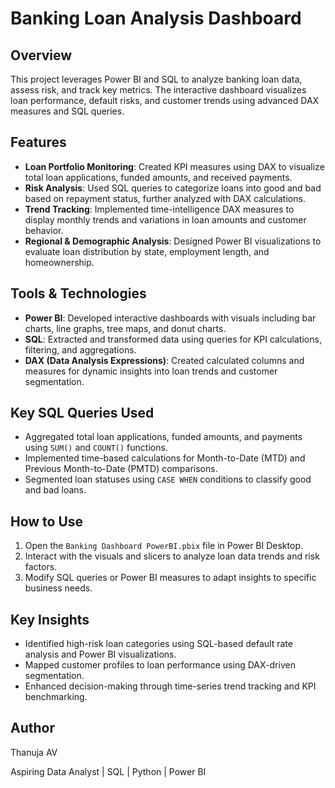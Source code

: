 # Banking Loan Analysis Dashboard

## Overview
This project leverages Power BI and SQL to analyze banking loan data, assess risk, and track key metrics. The interactive dashboard visualizes loan performance, default risks, and customer trends using advanced DAX measures and SQL queries.

## Features
- **Loan Portfolio Monitoring**: Created KPI measures using DAX to visualize total loan applications, funded amounts, and received payments.
- **Risk Analysis**: Used SQL queries to categorize loans into good and bad based on repayment status, further analyzed with DAX calculations.
- **Trend Tracking**: Implemented time-intelligence DAX measures to display monthly trends and variations in loan amounts and customer behavior.
- **Regional & Demographic Analysis**: Designed Power BI visualizations to evaluate loan distribution by state, employment length, and homeownership.

## Tools & Technologies
- **Power BI**: Developed interactive dashboards with visuals including bar charts, line graphs, tree maps, and donut charts.
- **SQL**: Extracted and transformed data using queries for KPI calculations, filtering, and aggregations.
- **DAX (Data Analysis Expressions)**: Created calculated columns and measures for dynamic insights into loan trends and customer segmentation.

## Key SQL Queries Used
- Aggregated total loan applications, funded amounts, and payments using `SUM()` and `COUNT()` functions.
- Implemented time-based calculations for Month-to-Date (MTD) and Previous Month-to-Date (PMTD) comparisons.
- Segmented loan statuses using `CASE WHEN` conditions to classify good and bad loans.

## How to Use
1. Open the `Banking Dashboard PowerBI.pbix` file in Power BI Desktop.
2. Interact with the visuals and slicers to analyze loan data trends and risk factors.
3. Modify SQL queries or Power BI measures to adapt insights to specific business needs.

## Key Insights
- Identified high-risk loan categories using SQL-based default rate analysis and Power BI visualizations.
- Mapped customer profiles to loan performance using DAX-driven segmentation.
- Enhanced decision-making through time-series trend tracking and KPI benchmarking.

## Author
Thanuja AV

Aspiring Data Analyst | SQL | Python | Power BI
